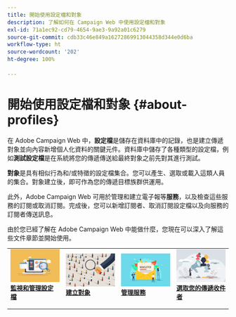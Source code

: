 ```yaml
---
title: 開始使用設定檔和對象
description: 了解如何在 Campaign Web 中使用設定檔和對象
exl-id: 71a1ec92-cd79-4654-9ae3-9a92a01c6279
source-git-commit: cdb33c46e849a16272869913044358d344e0d6ba
workflow-type: ht
source-wordcount: '202'
ht-degree: 100%

---
```


# 開始使用設定檔和對象 {#about-profiles}

在 Adobe Campaign Web 中，**設定檔**&#x200B;是儲存在資料庫中的記錄，也是建立傳遞對象並向內容新增個人化資料的關鍵元件。資料庫中儲存了各種類型的設定檔，例如&#x200B;**測試設定檔**&#x200B;是在系統將您的傳遞傳送給最終對象之前先對其進行測試。

**對象**&#x200B;是具有相似行為和/或特徵的設定檔集合。您可以產生、選取或載入這類人員的集合。對象建立後，即可作為您的傳遞目標族群供運用。

此外，Adobe Campaign Web 可用於管理和建立電子報等&#x200B;**服務**，以及檢查這些服務的訂閱或取消訂閱。完成後，您可以新增訂閱者、取消訂閱設定檔以及向服務的訂閱者傳送訊息。

由於您已經了解在 Adobe Campaign Web 中能做什麼，您現在可以深入了解這些文件章節並開始使用。

<table style="table-layout:fixed"><tr style="border: 0;">
<td>
<a href="about-recipients.md">
<img src="../assets/do-not-localize/profiles-audiences-profile.png">
</a>
<div>
<a href="about-recipients.md"><strong>監視和管理設定檔</strong></a>
</div>
<p>
</td>
<td>
<a href="create-audience.md">
<img alt="銷售機會" src="../assets/do-not-localize/profiles-audiences-audience.png">
</a>
<div><a href="create-audience.md"><strong>建立對象</strong>
</div>
<p>
</td>
<td>
<a href="manage-services.md">
<img alt="不常使用" src="../assets/do-not-localize/profiles-audiences-service.png">
</a>
<div>
<a href="manage-services.md"><strong>管理服務</strong></a>
</div>
<p></td>
<td>
<a href="add-audience.md">
<img alt="不常使用" src="../assets/do-not-localize/profiles-audiences-deliveries.png">
</a>
<div>
<a href="add-audience.md"><strong>選取您的傳遞收件者</strong></a>
</div>
<p></td>
</tr></table>
